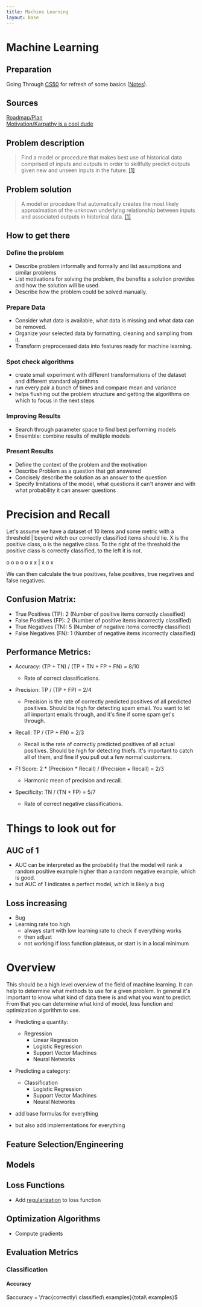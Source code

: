```yaml
---
title: Machine Learning
layout: base
---
```


# Machine Learning

## Preparation
Going Through [CS50](https://cs50.harvard.edu/college/2022/spring/notes/0/) for refresh of some basics ([Notes](/blog/cs50.md)).

## Sources
[Roadmap/Plan](https://machinelearningmastery.com/start-here/)  
[Motivation/Karpathy is a cool dude](http://karpathy.github.io/2022/03/14/lecun1989/)

## Problem description

> Find a model or procedure that makes best use of historical data comprised of inputs and outputs in order to skillfully predict outputs given new and unseen inputs in the future. [[1]](https://machinelearningmastery.com/think-machine-learning/#:~:text=Find%20a%20model%20or%20procedure%20that%20makes%20best%20use%20of%20historical%20data%20comprised%20of%20inputs%20and%20outputs%20in%20order%20to%20skillfully%20predict%20outputs%20given%20new%20and%20unseen%20inputs%20in%20the%20future.)

## Problem solution

> A model or procedure that automatically creates the most likely approximation of the unknown underlying relationship between inputs and associated outputs in historical data. [[1]](https://machinelearningmastery.com/think-machine-learning/#:~:text=as%20the%20following%3A-,A%20model%20or%20procedure%20that%20automatically%20creates%20the%20most%20likely%20approximation%20of%20the%20unknown%20underlying%20relationship%20between%20inputs%20and%20associated%20outputs%20in%20historical%20data.,-Again%2C%20this%20is)

## How to get there

### Define the problem

- Describe problem informally and formally and list assumptions and similar problems
- List motivations for solving the problem, the benefits a solution provides and how the solution will be used.
- Describe how the problem could be solved manually.

### Prepare Data

- Consider what data is available, what data is missing and what data can be removed.
- Organize your selected data by formatting, cleaning and sampling from it.
- Transform preprocessed data into features ready for machine learning.

### Spot check algorithms

- create small experiment with different transformations of the dataset and different standard algorithms
- run every pair a bunch of times and compare mean and variance
- helps flushing out the problem structure and getting the algorithms on which to focus in the next steps

### Improving Results

- Search through parameter space to find best performing models
- Ensemble: combine results of multiple models

### Present Results

- Define the context of the problem and the motivation
- Describe Problem as a question that got answered
- Concisely describe the solution as an answer to the question
- Specify limitations of the model, what questions it can't answer and with what probability it can answer questions


# Precision and Recall

Let's assume we have a dataset of 10 items and some metric with a threshold | beyond witch our correctly classified items should lie.
X is the positive class, o is the negative class.
To the right of the threshold the positive class is correctly classified, to the left it is not.

o o o o o x x | x o x

We can then calculate the true positives, false positives, true negatives and false negatives.

## Confusion Matrix:

- True Positives (TP): 2 (Number of positive items correctly classified)
- False Positives (FP): 2 (Number of positive items incorrectly classified)
- True Negatives (TN): 5 (Number of negative items correctly classified)
- False Negatives (FN): 1 (Number of negative items incorrectly classified)

## Performance Metrics:

- Accuracy: (TP + TN) / (TP + TN + FP + FN) = 8/10
    - Rate of correct classifications.

- Precision: TP / (TP + FP) = 2/4
    - Precision is the rate of correctly predicted positives of all predicted positives. Should be high for detecting spam email. You want to let all important emails through, and it's fine if some spam get's through.

- Recall: TP / (TP + FN) = 2/3
    - Recall is the rate of correctly predicted positives of all actual positives. Should be high for detecting thiefs. It's important to catch all of them, and fine if you pull out a few normal customers.

- F1 Score: 2 * (Precision * Recall) / (Precision + Recall) = 2/3
    - Harmonic mean of precision and recall.
- Specificity: TN / (TN + FP) = 5/7
    - Rate of correct negative classifications.


# Things to look out for

## AUC of 1
- AUC can be interpreted as the probability that the model will rank a random positive example higher than a random negative example, which is good.
- but AUC of 1 indicates a perfect model, which is likely a bug

## Loss increasing

- Bug
- Learning rate too high
    - always start with low learning rate to check if everything works
    - then adjust
    - not working if loss function plateaus, or start is in a local minimum


# Overview

This should be a high level overview of the field of machine learning.
It can help to determine what methods to use for a given problem.
In general it's important to know what kind of data there is and what you want to predict.
From that you can determine what kind of model, loss function and optimization algorithm to use.

- Predicting a quantity:
    - Regression
        - Linear Regression
        - Logistic Regression
        - Support Vector Machines
        - Neural Networks
- Predicting a category:
    - Classification
        - Logistic Regression
        - Support Vector Machines
        - Neural Networks

- add base formulas for everything
- but also add implementations for everything
## Feature Selection/Engineering

## Models

## Loss Functions

- Add [regularization](ml_glossary/#regularization) to loss function

## Optimization Algorithms

- Compute gradients

## Evaluation Metrics

### Classification

#### Accuracy

$accuracy = \frac{correctly\ classified\ examples}{total\ examples}$

